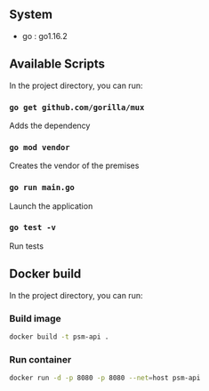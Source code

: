## System

   * go              : go1.16.2

## Available Scripts

In the project directory, you can run:

### `go get github.com/gorilla/mux`

Adds the dependency

### `go mod vendor`

Creates the vendor of the premises

### `go run main.go`

Launch the application

### `go test -v`

Run tests

## Docker build

In the project directory, you can run:

### Build image

```sh
docker build -t psm-api .
```

### Run container

```sh
docker run -d -p 8080 -p 8080 --net=host psm-api
```
